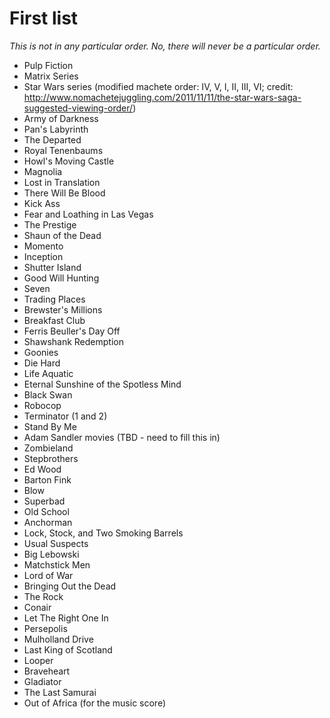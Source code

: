 # First list
*This is not in any particular order. No, there will never be a particular order.*

* Pulp Fiction
* Matrix Series
* Star Wars series (modified machete order: IV, V, I, II, III, VI; credit: http://www.nomachetejuggling.com/2011/11/11/the-star-wars-saga-suggested-viewing-order/)
* Army of Darkness
* Pan's Labyrinth
* The Departed
* Royal Tenenbaums
* Howl's Moving Castle
* Magnolia
* Lost in Translation
* There Will Be Blood
* Kick Ass
* Fear and Loathing in Las Vegas
* The Prestige
* Shaun of the Dead
* Momento
* Inception
* Shutter Island
* Good Will Hunting
* Seven
* Trading Places
* Brewster's Millions
* Breakfast Club
* Ferris Beuller's Day Off
* Shawshank Redemption
* Goonies
* Die Hard
* Life Aquatic
* Eternal Sunshine of the Spotless Mind
* Black Swan
* Robocop
* Terminator (1 and 2)
* Stand By Me
* Adam Sandler movies (TBD - need to fill this in)
* Zombieland
* Stepbrothers
* Ed Wood
* Barton Fink
* Blow
* Superbad
* Old School
* Anchorman
* Lock, Stock, and Two Smoking Barrels
* Usual Suspects
* Big Lebowski
* Matchstick Men
* Lord of War
* Bringing Out the Dead
* The Rock
* Conair
* Let The Right One In
* Persepolis
* Mulholland Drive
* Last King of Scotland
* Looper
* Braveheart
* Gladiator
* The Last Samurai
* Out of Africa (for the music score)

